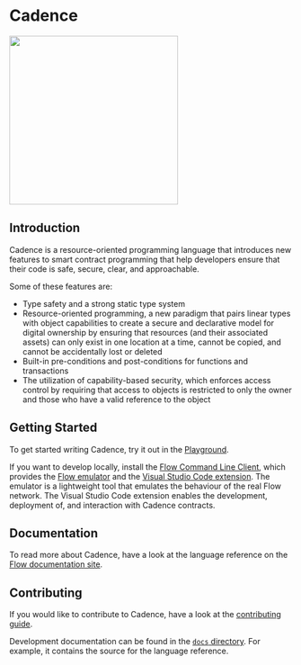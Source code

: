 # Cadence

<img src="https://raw.githubusercontent.com/onflow/cadence/master/cadence_furever.png" width="300" />

## Introduction

Cadence is a resource-oriented programming language that introduces new features
to smart contract programming that help developers ensure that their code is
safe, secure, clear, and approachable.

Some of these features are:

- Type safety and a strong static type system
- Resource-oriented programming, a new paradigm that pairs linear types with
  object capabilities to create a secure and declarative model for digital
  ownership by ensuring that resources (and their associated assets) can only
  exist in one location at a time, cannot be copied, and cannot be accidentally
  lost or deleted
- Built-in pre-conditions and post-conditions for functions and transactions
- The utilization of capability-based security, which enforces access control by
  requiring that access to objects is restricted to only the owner and those who
  have a valid reference to the object

## Getting Started

To get started writing Cadence, try it out in the
[Playground](https://play.onflow.org/).

If you want to develop locally, install the [Flow Command Line Client](https://github.com/onflow/flow/blob/master/docs/cli.md#flow-cli),
which provides the [Flow emulator](https://github.com/onflow/flow/blob/master/docs/emulator.md#flow-emulator)
and the [Visual Studio Code extension](https://github.com/onflow/flow/blob/master/docs/vscode-extension.md#cadence-visual-studio-code-extension).
The emulator is a lightweight tool that emulates the behaviour of the real Flow network.
The Visual Studio Code extension enables the development, deployment of, and interaction with Cadence contracts.

## Documentation

To read more about Cadence, have a look at the language reference on the [Flow documentation site](https://docs.onflow.org/cadence/language/).

## Contributing

If you would like to contribute to Cadence, have a look at the [contributing guide](https://github.com/onflow/cadence/blob/master/CONTRIBUTING.md).

Development documentation can be found in the [`docs` directory](https://github.com/onflow/flow/blob/master/docs/cli.md).
For example, it contains the source for the language reference.
